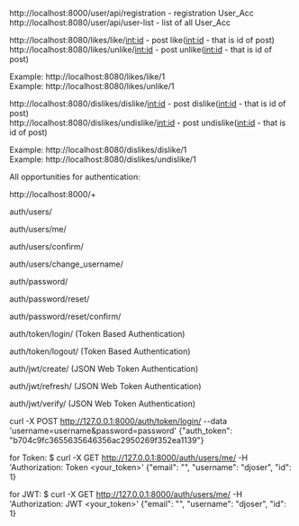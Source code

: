 http://localhost:8000/user/api/registration - registration User_Acc              
http://localhost:8080/user/api/user-list - list of all User_Acc

http://localhost:8080/likes/like/<int:id> - post like(<int:id> - that is id of post)              
http://localhost:8080/likes/unlike/<int:id> - post unlike(<int:id> - that is id of post)

Example: http://localhost:8080/likes/like/1                     
Example: http://localhost:8080/likes/unlike/1

http://localhost:8080/dislikes/dislike/<int:id> - post dislike(<int:id> - that is id of post)              
http://localhost:8080/dislikes/undislike/<int:id> - post undislike(<int:id> - that is id of post)

Example: http://localhost:8080/dislikes/dislike/1                     
Example: http://localhost:8080/dislikes/undislike/1


All opportunities for authentication:

http://localhost:8000/+

auth/users/

auth/users/me/

auth/users/confirm/

auth/users/change_username/

auth/password/

auth/password/reset/

auth/password/reset/confirm/

auth/token/login/ (Token Based Authentication)

auth/token/logout/ (Token Based Authentication)

auth/jwt/create/ (JSON Web Token Authentication)

auth/jwt/refresh/ (JSON Web Token Authentication)

auth/jwt/verify/ (JSON Web Token Authentication)


curl -X POST http://127.0.0.1:8000/auth/token/login/ --data 'username=username&password=password'
{"auth_token": "b704c9fc3655635646356ac2950269f352ea1139"}

for Token:
$ curl -X GET http://127.0.0.1:8000/auth/users/me/ -H 'Authorization: Token <your_token>'
{"email": "", "username": "djoser", "id": 1}

for JWT:
$ curl -X GET http://127.0.0.1:8000/auth/users/me/ -H 'Authorization: JWT <your_token>'
{"email": "", "username": "djoser", "id": 1}
